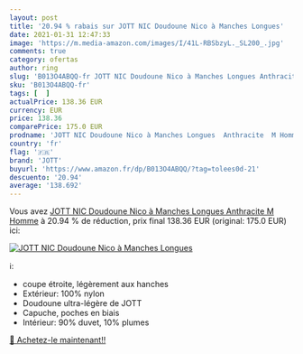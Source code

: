 ```yaml
---
layout: post
title: '20.94 % rabais sur JOTT NIC Doudoune Nico à Manches Longues'
date: 2021-01-31 12:47:33
image: 'https://m.media-amazon.com/images/I/41L-RBSbzyL._SL200_.jpg'
comments: true
category: ofertas
author: ring
slug: 'B013O4ABQQ-fr JOTT NIC Doudoune Nico à Manches Longues Anthracite M Homme'
sku: 'B013O4ABQQ-fr'
tags: [  ]
actualPrice: 138.36 EUR
currency: EUR
price: 138.36
comparePrice: 175.0 EUR
prodname: 'JOTT NIC Doudoune Nico à Manches Longues  Anthracite  M Homme'
country: 'fr'
flag: '🇫🇷'
brand: 'JOTT'
buyurl: 'https://www.amazon.fr/dp/B013O4ABQQ/?tag=tolees0d-21'
descuento: '20.94'
average: '138.692'
---
```


Vous avez [JOTT NIC Doudoune Nico à Manches Longues  Anthracite  M Homme](https://www.amazon.fr/dp/B013O4ABQQ/?tag=tolees0d-21)  à  20.94 % de réduction, prix final  138.36 EUR (original: 175.0 EUR) ici:

[![JOTT NIC Doudoune Nico à Manches Longues](https://m.media-amazon.com/images/I/41L-RBSbzyL._SL200_.jpg)](https://www.amazon.fr/dp/B013O4ABQQ/?tag=tolees0d-21)

ℹ️:

- coupe étroite, légèrement aux hanches
- Extérieur: 100% nylon
- Doudoune ultra-légère de JOTT
- Capuche, poches en biais
- Intérieur: 90% duvet, 10% plumes

[🛒 Achetez-le maintenant!!](https://www.amazon.fr/dp/B013O4ABQQ/?tag=tolees0d-21)
